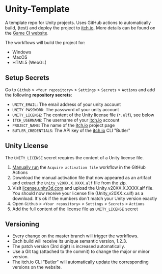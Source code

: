 # Unity-Template
A template repo for Unity projects. 
Uses GitHub actions to automatically build, (test) and deploy the project to [itch.io](https://itch.io/).
More details can be found on the [Game CI website](https://game.ci/docs/github/getting-started).

The workflows will build the project for:
* Windows
* MacOS
* HTML5 (WebGL)

## Setup Secrets
Go to `Github` > `<Your repository>` > `Settings` > `Secrets` > `Actions` and add the following **repository secrets**:
* `UNITY_EMAIL`: The email address of your unity account 
* `UNITY_PASSWORD`: The password of your unity account
* `UNITY_LICENSE`: The content of the Unity license file (`*.ulf`), see below 
* `ITCH_USERNAME`: The username of your [itch.io](https://itch.io/) account
* `PROJECT_NAME`: The name of the [itch.io](https://itch.io/) project page 
* `BUTLER_CREDENTIALS`: The API key of the [itch.io](https://itch.io/) CLI "Butler"

## Unity License
The `UNITY_LICENSE` secret requires the content of a Unity license file.
1. [Manually run](https://docs.github.com/en/actions/managing-workflow-runs/manually-running-a-workflow) the `Acquire activation file` workflow in the GitHub Actions
1. Download the manual activation file that now appeared as an artifact and extract the `Unity_v20XX.X.XXXX.alf` file from the zip.
1. Visit [license.unity3d.com](https://license.unity3d.com/manual) and upload the Unity_v20XX.X.XXXX.alf file. You should now receive your license file (Unity_v20XX.x.ulf) as a download. It's ok if the numbers don't match your Unity version exactly
1. Open `Github` > `<Your repository>` > `Settings` > `Secrets` > `Actions` 
1. Add the full content of the license file as `UNITY_LICENSE` secret

## Versioning
* Every change on the master branch will trigger the workflows. 
* Each build will receive its unique semantic version, 1.2.3.
* The patch version (3rd digit) is increased automatically.
* Use a Git tag (attached to the commit) to change the major or minor version.
* The itch.io CLI "Butler" will automatically update the corresponding versions on the website.
